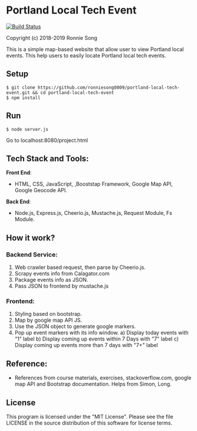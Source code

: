 # Portland Local Tech Event

[![Build Status](https://travis-ci.com/ronniesong0809/portland-local-tech-event.svg?branch=master)](https://travis-ci.com/ronniesong0809/portland-local-tech-event)

Copyright (c) 2018-2019 Ronnie Song

This is a simple map-based website that allow user to view Portland local events. This help users to easily locate Portland local tech events.

## Setup

```shell
$ git clone https://github.com/ronniesong0809/portland-local-tech-event.git && cd portland-local-tech-event
$ npm install
```

## Run

```shell
$ node server.js
```

Go to localhost:8080/project.html

## Tech Stack and Tools:

**Front End**:

- HTML, CSS, JavaScript, ,Booststap Framework, Google Map API, Google Geocode API.

**Back End**:

- Node.js, Express.js, Cheerio.js, Mustache.js, Request Module, Fs Module.

## How it work?

### Backend Service:
1. Web crawler based request, then parse by Cheerio.js.
2. Scrapy events info from Calagator.com
3. Package events info as JSON.
4. Pass JSON to frontend by mustache.js

### Frontend:
1. Styling based on bootstrap.
2. Map by google map API JS.
3. Use the JSON object to generate google markers.
4. Pop up event markers with its info window.
a) Display today events with “1” label
b) Display coming up events within 7 Days with "7" label 
c) Display coming up events more than 7 days with "7+" label 

## Reference:
- References from course materials, exercises, stackoverflow.com, google map API and Bootstrap documentation. Helps from Simon, Long.

## License

This program is licensed under the "MIT License". Please see the file LICENSE in the source distribution of this software for license terms.

